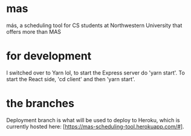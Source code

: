 # mas
más, a scheduling tool for CS students at Northwestern University that offers more than MAS

# for development
I switched over to Yarn lol, to start the Express server do 'yarn start'. To start the React side, 'cd client' and then 'yarn start'.

# the branches
Deployment branch is what will be used to deploy to Heroku, which is currently hosted here: [https://mas-scheduling-tool.herokuapp.com/#].
